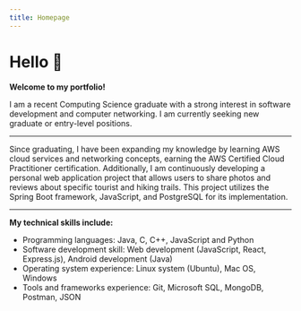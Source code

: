 ```yaml
---
title: Homepage
---
```


# Hello 👋

**Welcome to my portfolio!**

I am a recent Computing Science graduate with a strong interest in software development and computer networking. I am currently seeking new graduate or entry-level positions.<hr />

Since graduating, I have been expanding my knowledge by learning AWS cloud services and networking concepts, earning the AWS Certified Cloud Practitioner certification. Additionally, I am continuously developing a personal web application project that allows users to share photos and reviews about specific tourist and hiking trails. This project utilizes the Spring Boot framework, JavaScript, and PostgreSQL for its implementation.

<hr />

**My technical skills include:**

- Programming languages: Java, C, C++, JavaScript and Python
- Software development skill: Web development (JavaScript, React, Express.js), Android development (Java)
- Operating system experience: Linux system (Ubuntu), Mac OS, Windows
- Tools and frameworks experience: Git, Microsoft SQL, MongoDB, Postman, JSON
